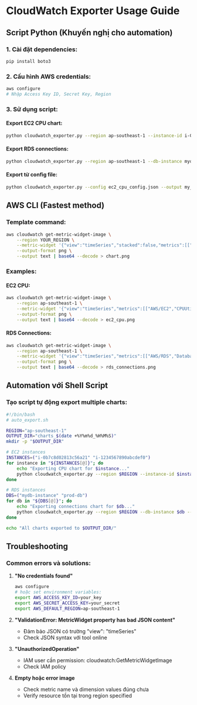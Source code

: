 
# CloudWatch Exporter Usage Guide

## Script Python (Khuyến nghị cho automation)

### 1. Cài đặt dependencies:
```bash
pip install boto3
```

### 2. Cấu hình AWS credentials:
```bash
aws configure
# Nhập Access Key ID, Secret Key, Region
```

### 3. Sử dụng script:

#### Export EC2 CPU chart:
```bash
python cloudwatch_exporter.py --region ap-southeast-1 --instance-id i-0b7c8d02813c56a21
```

#### Export RDS connections:
```bash
python cloudwatch_exporter.py --region ap-southeast-1 --db-instance mydb-instance
```

#### Export từ config file:
```bash
python cloudwatch_exporter.py --config ec2_cpu_config.json --output my_chart.png
```

## AWS CLI (Fastest method)

### Template command:
```bash
aws cloudwatch get-metric-widget-image \
    --region YOUR_REGION \
    --metric-widget '{"view":"timeSeries","stacked":false,"metrics":[["NAMESPACE","METRIC","DIMENSION_NAME","DIMENSION_VALUE"]],"width":600,"height":400,"start":"-PT3H","end":"PT0H","period":300,"stat":"Average"}' \
    --output-format png \
    --output text | base64 --decode > chart.png
```

### Examples:

#### EC2 CPU:
```bash
aws cloudwatch get-metric-widget-image \
    --region ap-southeast-1 \
    --metric-widget '{"view":"timeSeries","metrics":[["AWS/EC2","CPUUtilization","InstanceId","i-0b7c8d02813c56a21"]]}' \
    --output-format png \
    --output text | base64 --decode > ec2_cpu.png
```

#### RDS Connections:
```bash
aws cloudwatch get-metric-widget-image \
    --region ap-southeast-1 \
    --metric-widget '{"view":"timeSeries","metrics":[["AWS/RDS","DatabaseConnections","DBInstanceIdentifier","mydb-instance"]]}' \
    --output-format png \
    --output text | base64 --decode > rds_connections.png
```

## Automation với Shell Script

### Tạo script tự động export multiple charts:
```bash
#!/bin/bash
# auto_export.sh

REGION="ap-southeast-1"
OUTPUT_DIR="charts_$(date +%Y%m%d_%H%M%S)"
mkdir -p "$OUTPUT_DIR"

# EC2 instances
INSTANCES=("i-0b7c8d02813c56a21" "i-1234567890abcdef0")
for instance in "${INSTANCES[@]}"; do
    echo "Exporting CPU chart for $instance..."
    python cloudwatch_exporter.py --region $REGION --instance-id $instance --output "$OUTPUT_DIR/cpu_$instance.png"
done

# RDS instances  
DBS=("mydb-instance" "prod-db")
for db in "${DBS[@]}"; do
    echo "Exporting connections chart for $db..."
    python cloudwatch_exporter.py --region $REGION --db-instance $db --output "$OUTPUT_DIR/connections_$db.png"
done

echo "All charts exported to $OUTPUT_DIR/"
```

## Troubleshooting

### Common errors và solutions:

1. **"No credentials found"**
   ```bash
   aws configure
   # hoặc set environment variables:
   export AWS_ACCESS_KEY_ID=your_key
   export AWS_SECRET_ACCESS_KEY=your_secret
   export AWS_DEFAULT_REGION=ap-southeast-1
   ```

2. **"ValidationError: MetricWidget property has bad JSON content"**
   - Đảm bảo JSON có trường "view": "timeSeries"
   - Check JSON syntax với tool online

3. **"UnauthorizedOperation"**
   - IAM user cần permission: cloudwatch:GetMetricWidgetImage
   - Check IAM policy

4. **Empty hoặc error image**
   - Check metric name và dimension values đúng chưa
   - Verify resource tồn tại trong region specified

